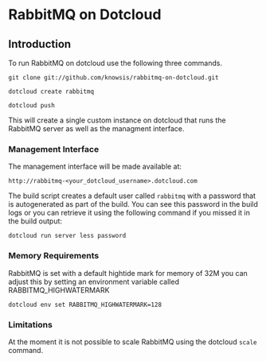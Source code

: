 # RabbitMQ on Dotcloud

## Introduction
To run RabbitMQ on dotcloud use the following three commands.

    git clone git://github.com/knowsis/rabbitmq-on-dotcloud.git

    dotcloud create rabbitmq

    dotcloud push


This will create a single custom instance on dotcloud that runs the RabbitMQ server as well as the managment interface.


### Management Interface

The management interface will be made available at:

    http://rabbitmq-<your_dotcloud_username>.dotcloud.com


The build script creates a default user called `rabbitmq` with a password that is autogenerated as part of the build. You can see this password in the build logs or you can retrieve it using the following command if you missed it in the build output:

    dotcloud run server less password


### Memory Requirements

RabbitMQ is set with a default hightide mark for memory of 32M you can adjust this by setting an environment variable called RABBITMQ_HIGHWATERMARK

    dotcloud env set RABBITMQ_HIGHWATERMARK=128


### Limitations

At the moment it is not possible to scale RabbitMQ using the dotcloud `scale` command.